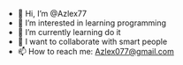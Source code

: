 - 👋 Hi, I’m @Azlex77
- 👀 I’m interested in learning programming
- 🌱 I’m currently learning do it
- 💞️ I want to collaborate with smart people
- 📫 How to reach me: Azlex077@gmail.com

<!---
Azlex77/Azlex77 is a ✨ special ✨ repository because its `README.md` (this file) appears on your GitHub profile.
You can click the Preview link to take a look at your changes.
--->
